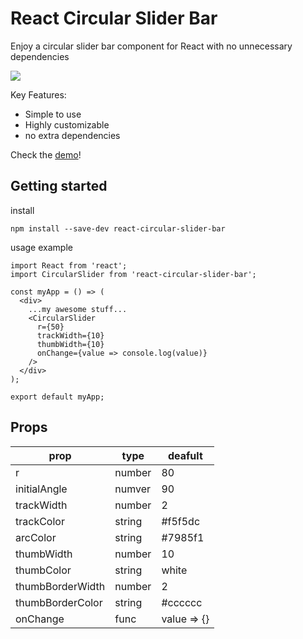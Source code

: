 # React Circular Slider Bar

Enjoy a circular slider bar component for React with no unnecessary dependencies

![](https://alexsyo.github.io/react-circular-slider-bar/example.png)

Key Features:
- Simple to use
- Highly customizable
- no extra dependencies

Check the [demo](https://alexsyo.github.io/react-circular-slider/)!

## Getting started

install
```
npm install --save-dev react-circular-slider-bar
```

usage example
```
import React from 'react';
import CircularSlider from 'react-circular-slider-bar';

const myApp = () => (
  <div>
    ...my awesome stuff...
    <CircularSlider
      r={50}
      trackWidth={10}
      thumbWidth={10}
      onChange={value => console.log(value)}
    />
  </div>
);

export default myApp;
```

## Props

prop             | type   | deafult
-----------------|--------|--------
r                | number | 80
initialAngle     | numver | 90
trackWidth       | number | 2
trackColor       | string | #f5f5dc
arcColor         | string | #7985f1
thumbWidth       | number | 10
thumbColor       | string | white
thumbBorderWidth | number | 2
thumbBorderColor | string | #cccccc
onChange         | func   | value => {}
